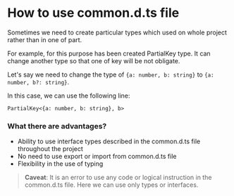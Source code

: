 # How to use common.d.ts file

Sometimes we need to create particular types which used on whole project rather than in one of part.

For example, for this purpose has been created PartialKey type. It can change another type so that one of key will be not obligate.

Let's say we need to change the type of `{a: number, b: string}` to `{a: number, b?: string}`.

In this case, we can use the following line:

```
PartialKey<{a: number, b: string}, b>

```

### What there are advantages?

- Ability to use interface types described in the common.d.ts file throughout the project
- No need to use export or import from common.d.ts file
- Flexibility in the use of typing

> **Caveat**:
> It is an error to use any code or logical instruction in the common.d.ts file. Here we can use only types or interfaces.
